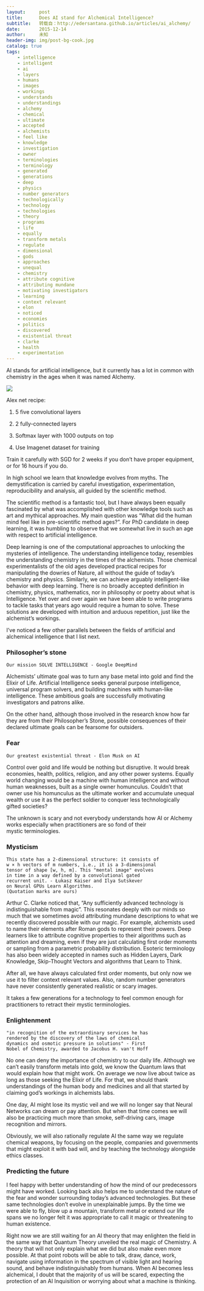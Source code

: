 ```yaml
---
layout:     post
title:      Does AI stand for Alchemical Intelligence?
subtitle:   转载自：http://edersantana.github.io/articles/ai_alchemy/
date:       2015-12-14
author:     未知
header-img: img/post-bg-cook.jpg
catalog: true
tags:
    - intelligence
    - intelligent
    - ai
    - layers
    - humans
    - images
    - workings
    - understands
    - understandings
    - alchemy
    - chemical
    - ultimate
    - accepted
    - alchemists
    - feel like
    - knowledge
    - investigation
    - owner
    - terminologies
    - terminology
    - generated
    - generations
    - deep
    - physics
    - number generators
    - technologically
    - technology
    - technologies
    - theory
    - programs
    - life
    - equally
    - transform metals
    - regulate
    - dimensional
    - gods
    - approaches
    - unequal
    - chemistry
    - attribute cognitive
    - attributing mundane
    - motivating investigators
    - learning
    - context relevant
    - elon
    - noticed
    - economies
    - politics
    - discovered
    - existential threat
    - clarke
    - health
    - experimentation
---
```


AI stands for artificial intelligence, but it currently has a lot in
common with chemistry in the ages when it was named Alchemy. 



![](http://edersantana.github.io/articles/ai_alchemy/alchemy.png)


Alex net recipe: 

1. 5 five convolutional layers 

1. 2 fully-connected layers 

1. Softmax layer with 1000 outputs on top 

1. Use Imagenet dataset for training 

Train it carefully with SGD for 2 weeks if you don’t have proper equipment, or
for 16 hours if you do. 

In high school we learn that knowledge evolves from myths. The demystification
is carried by careful investigation, experimentation, reproducibility and
analysis, all guided by the scientific method. 

The scientific method is a fantastic tool, but I have always been equally
fascinated by what was accomplished with other knowledge tools such as
art and mythical approaches. My main question was “What did the human mind feel like
in pre-scientific method ages?”. For PhD candidate in deep learning, it was 
humbling to observe that we somewhat live
in such an age with respect to artificial intelligence.

Deep learning is one of the computational approaches to unlocking
the mysteries of intelligence. The understanding intelligence today, resembles
the understanding chemistry in the times of the alchemists. Those chemical
experimentalists of the old ages developed practical recipes for manipulating
the dowries of Nature, all without the guide of today’s chemistry and physics.
Similarly, we can achieve arguably intelligent-like behavior with deep learning. 
There is no broadly accepted definition in chemistry, physics, mathematics,
nor in philosophy or poetry about what is Intelligence. Yet over and over
again we have been able to write programs to tackle tasks that years ago would require a
human to solve. These solutions are developed with intuition and arduous repetition,
just like the alchemist’s workings.

I’ve noticed a few other parallels between the fields of artificial and alchemical
intelligence that I list next.

### Philosopher’s stone

```
Our mission SOLVE INTELLIGENCE - Google DeepMind

```

Alchemists’ ultimate goal was to turn any base metal into gold and
find the Elixir of Life. Artificial Intelligence seeks general purpose
intelligence, universal program solvers, and building machines with human-like
intelligence. These ambitious goals are
successfully motivating investigators and patrons alike. 

On the other hand, although those involved in the research know how far they are from their
Philosopher’s Stone, possible consequences of their declared ultimate goals can
be fearsome for outsiders.

### Fear

```
Our greatest existential threat - Elon Musk on AI

```

Control over gold and life would be nothing but disruptive. It would break
economies, health, politics, religion, and any other power systems. Equally
world changing would be a
machine with human intelligence and without human weaknesses, built as a
single owner homunculus. Couldn’t that owner use his homunculus as the ultimate
worker and accumulate unequal wealth or use it as the perfect soldier to conquer less
technologically gifted societies?

The unknown is scary and not everybody understands how AI or Alchemy works
especially when practitioners are so fond of their mystic terminologies.

### Mysticism

```
This state has a 2-dimensional structure: it consists of
w × h vectors of m numbers, i.e., it is a 3-dimensional
tensor of shape [w, h, m]. This "mental image" evolves
in time in a way defined by a convolutional gated
recurrent unit. - Łukasz Kaiser and Ilya Sutskever
on Neural GPUs Learn Algorithms.
(Quotation marks are ours)

```

Arthur C. Clarke noticed that, “Any sufficiently advanced technology is
indistinguishable from magic”. This resonates deeply with our minds so much that
we sometimes avoid attributing mundane descriptions to what we recently
discovered possible with our
magic. For example, alchemists used to name their elements after Roman gods
to represent their powers. Deep learners like to attribute cognitive
properties to their algorithms such as attention and dreaming, even if they are
just calculating first order moments or sampling from a parametric probability
distribution. Esoteric terminology has also been widely accepted in names such
as Hidden Layers, Dark Knowledge, Skip-Thought Vectors and algorithms that 
Learn to Think.

After all, we have always calculated first order moments, but only now we
use it to filter context relevant values. Also,
random number generators have never consistently generated realistic or scary images. 

It takes a few generations for a technology to feel common enough for
practitioners to retract their mystic terminologies.

### Enlightenment

```
"in recognition of the extraordinary services he has
rendered by the discovery of the laws of chemical
dynamics and osmotic pressure in solutions" - First
Nobel of Chemistry, awarded to Jacobus H. van't Hoff 

```

No one can deny the importance of chemistry to our daily life. Although
we can’t easily transform metals into gold, we know the Quantum laws that would
explain how that might work. On average we now live about twice as long 
as those seeking the Elixir of Life. For that, we should thank
understandings of the human body and medicines and all that started by claiming
god’s workings in alchemists labs. 

One day, AI might lose its mystic veil and we will no longer say that Neural
Networks can dream or pay attention. But when that time comes we will also be
practicing much more than smoke, self-driving cars, image recognition and mirrors.

Obviously, we will also rationally regulate AI the same way we regulate chemical
weapons, by focusing on the people, companies and governments that might exploit
it with bad will, and by teaching the technology alongside ethics classes.

### Predicting the future

I feel happy with better understanding of how the mind of our predecessors might
have worked. Looking back also helps me to understand the nature of the fear
and wonder surrounding today’s advanced technologies. But these same 
technologies don’t evolve
in unexplainable jumps. By the time we were able to fly, blow up a mountain,
transform metal or extend our life spans we no longer felt it was appropriate to
call it magic or threatening to human existence.

Right now we are still waiting for an AI theory that may enlighten the field in
the same way that Quantum Theory unveiled the real magic of Chemistry. A theory
that will not only explain what we did but also make even more possible.
At that point robots will be able to talk, draw, dance, work, navigate
using information in the spectrum of visible light and hearing sound, and behave
indistinguishably from humans. When AI becomes less alchemical,
I doubt that the majority of us will be scared, expecting the
protection of an AI Inquisition or worrying about what a machine is thinking.
